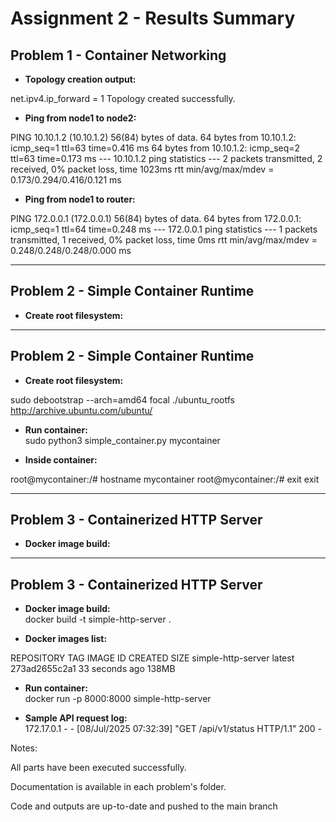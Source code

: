 # Assignment 2 - Results Summary

## Problem 1 - Container Networking

- **Topology creation output:**  

net.ipv4.ip_forward = 1
Topology created successfully.


- **Ping from node1 to node2:**  

PING 10.10.1.2 (10.10.1.2) 56(84) bytes of data.
64 bytes from 10.10.1.2: icmp_seq=1 ttl=63 time=0.416 ms
64 bytes from 10.10.1.2: icmp_seq=2 ttl=63 time=0.173 ms
--- 10.10.1.2 ping statistics ---
2 packets transmitted, 2 received, 0% packet loss, time 1023ms
rtt min/avg/max/mdev = 0.173/0.294/0.416/0.121 ms


- **Ping from node1 to router:**  

PING 172.0.0.1 (172.0.0.1) 56(84) bytes of data.
64 bytes from 172.0.0.1: icmp_seq=1 ttl=64 time=0.248 ms
--- 172.0.0.1 ping statistics ---
1 packets transmitted, 1 received, 0% packet loss, time 0ms
rtt min/avg/max/mdev = 0.248/0.248/0.248/0.000 ms


---

## Problem 2 - Simple Container Runtime

- **Create root filesystem:**  


---

## Problem 2 - Simple Container Runtime

- **Create root filesystem:**  

sudo debootstrap --arch=amd64 focal ./ubuntu_rootfs http://archive.ubuntu.com/ubuntu/


- **Run container:**  
sudo python3 simple_container.py mycontainer


- **Inside container:**  


root@mycontainer:/# hostname
mycontainer
root@mycontainer:/# exit
exit


---

## Problem 3 - Containerized HTTP Server

- **Docker image build:**  


---

## Problem 3 - Containerized HTTP Server

- **Docker image build:**  
docker build -t simple-http-server .

- **Docker images list:**  

REPOSITORY TAG IMAGE ID CREATED SIZE
simple-http-server latest 273ad2655c2a1 33 seconds ago 138MB


- **Run container:**  
docker run -p 8000:8000 simple-http-server


- **Sample API request log:**  
172.17.0.1 - - [08/Jul/2025 07:32:39] "GET /api/v1/status HTTP/1.1" 200 -

Notes:

All parts have been executed successfully.

Documentation is available in each problem's folder.

Code and outputs are up-to-date and pushed to the main branch

 